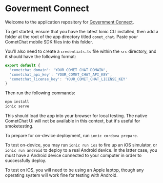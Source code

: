 Goverment Connect
=================

Welcome to the application repository for [Government Connect](https://governmentconnect.net/).

To get started, ensure that you have the latest Ionic CLI installed, then add a folder at the root of the app directory titled `comet_chat`. Paste your CometChat mobile SDK files into this folder. 

You'll also need to create a `credentials.ts` file within the `src` directory, and it should have the following format:

```javascript
export default {
  'cometchat_domain': 'YOUR_COMET_CHAT_DOMAIN',
  'cometchat_api_key': 'YOUR_COMET_CHAT_API_KEY',
  'cometchat_license_key': 'YOUR_COMET_CHAT_LICENSE_KEY' 
}
```

Then run the following commands:

```bash
npm install
ionic serve
```

This should load the app into your browser for local testing. The native CometChat UI will not be available in this context, but it's useful for smoketesting.

To prepare for on-device deployment, run `ionic cordova prepare`.

To test on-device, you may run `ionic run ios` to fire up an iOS simulator, or `ionic run android` to deploy to a real Android device. In the latter case, you must have a Android device connected to your computer in order to successfully deploy.

To test on iOS, you will need to be using an Apple laptop, though any operating system will work fine for testing with Android.